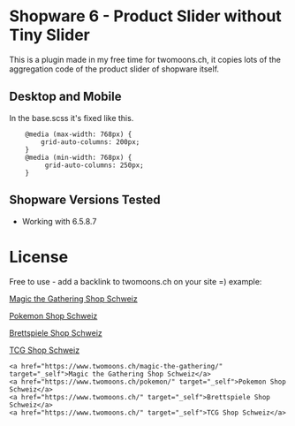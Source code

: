 # Shopware 6 - Product Slider without Tiny Slider
This is a plugin made in my free time for twomoons.ch, it copies lots of the aggregation code of the product slider of shopware itself.

## Desktop and Mobile
In the base.scss it's fixed like this.
```
    @media (max-width: 768px) {
        grid-auto-columns: 200px;
    }
    @media (min-width: 768px) {
         grid-auto-columns: 250px;
    }
```

## Shopware Versions Tested
- Working with 6.5.8.7

# License
Free to use - add a backlink to twomoons.ch on your site =)
example:

<a href="https://www.twomoons.ch/magic-the-gathering/" target="_self">Magic the Gathering Shop Schweiz</a>

<a href="https://www.twomoons.ch/pokemon/" target="_self">Pokemon Shop Schweiz</a>

<a href="https://www.twomoons.ch/" target="_self">Brettspiele Shop Schweiz</a>

<a href="https://www.twomoons.ch/" target="_self">TCG Shop Schweiz</a>

```
<a href="https://www.twomoons.ch/magic-the-gathering/" target="_self">Magic the Gathering Shop Schweiz</a>
<a href="https://www.twomoons.ch/pokemon/" target="_self">Pokemon Shop Schweiz</a>
<a href="https://www.twomoons.ch/" target="_self">Brettspiele Shop Schweiz</a>
<a href="https://www.twomoons.ch/" target="_self">TCG Shop Schweiz</a>
```
